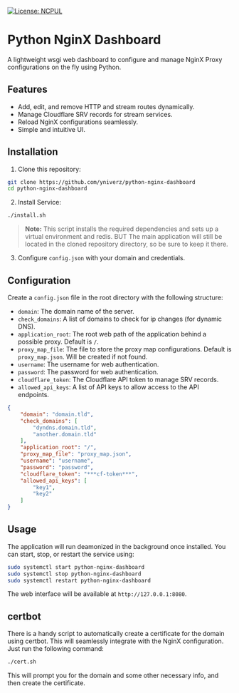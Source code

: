 [![License: NCPUL](https://img.shields.io/badge/license-NCPUL-blue.svg)](./LICENSE.md)

# Python NginX Dashboard

A lightweight wsgi web dashboard to configure and manage NginX Proxy configurations on the fly using Python.

## Features
- Add, edit, and remove HTTP and stream routes dynamically.
- Manage Cloudflare SRV records for stream services.
- Reload NginX configurations seamlessly.
- Simple and intuitive UI.

## Installation

1. Clone this repository:
```sh
git clone https://github.com/yniverz/python-nginx-dashboard
cd python-nginx-dashboard
```

2. Install Service:
```sh
./install.sh
```
>**Note:** This script installs the required dependencies and sets up a virtual environment and redis. BUT The main application will still be located in the cloned repository directory, so be sure to keep it there.

3. Configure `config.json` with your domain and credentials.

## Configuration

Create a `config.json` file in the root directory with the following structure:
- `domain`: The domain name of the server.
- `check_domains`: A list of domains to check for ip changes (for dynamic DNS).
- `application_root`: The root web path of the application behind a possible proxy. Default is `/`.
- `proxy_map_file`: The file to store the proxy map configurations. Default is `proxy_map.json`. Will be created if not found.
- `username`: The username for web authentication.
- `password`: The password for web authentication.
- `cloudflare_token`: The Cloudflare API token to manage SRV records.
- `allowed_api_keys`: A list of API keys to allow access to the API endpoints.

```json
{
    "domain": "domain.tld",
    "check_domains": [
        "dyndns.domain.tld",
        "another.domain.tld"
    ],
    "application_root": "/",
    "proxy_map_file": "proxy_map.json",
    "username": "username",
    "password": "password",
    "cloudflare_token": "***cf-token***",
    "allowed_api_keys": [
        "key1",
        "key2"
    ]
}
```

## Usage

The application will run deamonized in the background once installed. You can start, stop, or restart the service using:
```sh
sudo systemctl start python-nginx-dashboard
sudo systemctl stop python-nginx-dashboard
sudo systemctl restart python-nginx-dashboard
```

The web interface will be available at `http://127.0.0.1:8080`.


## certbot

There is a handy script to automatically create a certificate for the domain using certbot. This will seamlessly integrate with the NginX configuration. Just run the following command:
```sh
./cert.sh
```
This will prompt you for the domain and some other necessary info, and then create the certificate.